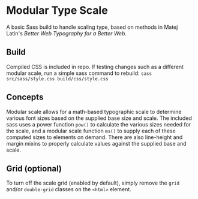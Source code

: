 # Modular Type Scale

A basic Sass build to handle scaling type, based on methods in Matej Latin's _Better Web Typography for a Better Web_.

## Build
Compiled CSS is included in repo. If testing changes such as a different modular scale, run a simple sass command to rebuild:
`sass src/sass/style.css build/css/style.css`

## Concepts
Modular scale allows for a math-based typographic scale to determine various font sizes based on the supplied base size and scale. The included sass uses a power function `pow()` to calculate the various sizes needed for the scale, and a modular scale function `ms()` to supply each of these computed sizes to elements on demand. There are also line-height and margin mixins to properly calculate values against the supplied base and scale.

## Grid (optional)
To turn off the scale grid (enabled by default), simply remove the `grid` and/or `double-grid` classes on the `<html>` element.